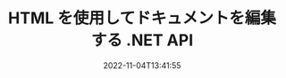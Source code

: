 ---
############################# Static ############################
layout: "product"
date: 2022-11-04T13:41:55
draft: false

product: "Editor"
product_tag: "editor"
platform: ".NET"
platform_tag: "net"

############################# Head ############################
head_title: "C# .NET ドキュメント エディター API | HTML を使用して Word Excel PowerPoint Web XML を編集する"
head_description: "Microsoft Word、Excel、PowerPoint、PDF、XML、Web、およびテキスト ファイル形式を HTML に読み込み、操作して元の形式に変換するための C# .NET ドキュメント エディター API。"

############################# Header ############################
title: "HTML を使用してドキュメントを編集する .NET API"
description: ".NET アプリケーションを開発し、HTML エディターと統合し、サポートされているドキュメントを取得し、編集して元の形式に変換します。"
button:
    enable: true

############################# SubMenu ############################
submenu:
    enable: true
    
    left:
        img_alt: "GroupDocs.Editor for .NET"
        image: "https://www.groupdocs.cloud/templates/groupdocs/images/product-logos/groupdocs-editor-net.png"
        product: "GroupDocs.Editor"
        platform: ".NET"

    middle:
        button:
            # button loop
            - link: "#overview"
              text: "概要"

            # button loop
            - link: "#features"
              text: "特徴"

            # button loop
            - link: "#support"
              text: "サポート"

            # button loop
            - link: "https://products.groupdocs.app/editor"
              text: "ライブデモ"

            # button loop
            - link: "https://purchase.groupdocs.com/pricing/editor/net"
              text: "価格"

    right:
        link_download: "https://downloads.groupdocs.com/editor"
        link_learn: "https://docs.groupdocs.com/editor/net/"
        link_buy: "https://purchase.groupdocs.com"

############################# Overview ############################
overview:
    enable: true
    content: |
      GroupDocs.Editor for .NET API を使用すると、シンプルで使いやすい C#、ASP.NET、およびその他の .NET アプリケーションを構築できます。これらのアプリケーションは、一般的な HTML エディター (オープンソースと有料の両方) と簡単に統合して、ドキュメントの変換、編集、および操作を行うことができます。一般的なファイル形式。当社の .NET Editor API を使用すると、ドキュメントをロードして HTML に変換し、HTML を外部の HTML エディターにプッシュして、操作が完了したら HTML を元のファイル形式に保存できます。ドキュメントに添付されたリソースを個別に取得することもできます。 Microsoft Word、Excel、PowerPoint、PDF、XPS、OpenDocument、テキスト、Web、電子メール、電子書籍など、あらゆる種類のドキュメントで動作します。
    tabs:
      enable: true
      
      ## TAB ONE ##
      tab_one:
        description: |
          以下は、GroupDocs.Editor for .NET の概要です。:
      
        left:
          enable: true
          icon: "fab fa-html5"
          title: "HTML を使用して操作する"
          content: |
            * サポートされているドキュメントを読み込む
            * HTML を使用してコンテンツを編集する
            * 関連するスタイルを編集
            * 元の形式に変換
      
      ## TAB TWO ##
      tab_two:
        description: |
          GroupDocs.Editor for .NET は、次の [ファイル形式](https://docs.groupdocs.com/editor/java/supported-document-formats/) をサポートしています。

        left:
          enable: true
          table:
            # table loop
            - title: "Microsoft Office"
              content: |
                * **Microsoft Word**: DOC, DOCX, DOCM, DOT, DOTM, DOTX, FlatOPC, WordML, RTF
                * **Microsoft Excel**: XLS, XLSX, XLSM, XLT, XLTX, XLTM, XLSB, XLAM, CSV, TSV, SXC, SpreadsheetML, DIF, DSV
                * **Microsoft PowerPoint**: PPT, PPTX, PPTM, PPS, PPSX, PPSM, POT, POTX, POTM

        right:
          enable: true
          table:
            # table loop
            - title: "その他の形式ファミリー"
              content: |
                * **OpenDocument 形式**: ODT, OTT, ODS, FODS, ODP, OTP
                * **固定レイアウト形式**: PDF, XPS
                * **ウェブフォーマット**: HTML, MHTML, CHM, XML, TXT
                * **ウェブフォーマット**: MOBI, AZW3, ePub

      ## TAB THREE ##
      tab_three:
        description: |
          GroupDocs.Editor for .NET は、次のオペレーティング システム、フレームワーク、およびパッケージ マネージャーをサポートします。:
        
        left:
          enable: true
          table:
            # table loop
            - icon: "fab fa-windows"
              title: "オペレーティングシステム"
              content: |
                * Microsoft Windows Desktop
                * Microsoft Windows Server
                * Microsoft Windows Azure
                * Linux

            # table loop
            - icon: "fas fa-code"
              title: "サポートされているフレームワーク"
              content: |
                * .NET Framework 4.6.1+
                * .NET Standard 2.0+
                * .NET 6+
                * Mono Framework 1.2+

        right:
          enable: true
          table:
            # table loop
            - icon: "fas fa-box"
              title: "パッケージマネージャー"
              content: |
                * NuGet

            # table loop
            - icon: "fas fa-tools"
              title: "開発環境"
              content: |
                * Microsoft Visual Studio
                * Xamarin.Android
                * Xamarin.IOS
                * Xamarin.Mac
                * MonoDevelop

############################# Features ############################
features:
    enable: true
    title: "GroupDocs.Editor for .NET 機能"

    feature:
      # feature loop
      - icon: "fas fa-copy"
        content: "任意の HTML エディターとの簡単な統合"

      # feature loop
      - icon: "fas fa-eye"
        content: "ドキュメントを HTML DOM に変換"

      # feature loop
      - icon: "fas fa-bolt"
        content: "ドキュメント ストリームから HTML コンテンツを取得する"
      
      # feature loop
      - icon: "fas fa-file-powerpoint"
        content: "HTML コンテンツとその埋め込みリソースを取得する"

      # feature loop
      - icon: "fas fa-code"
        content: "ドキュメントから HTML 本文タグのコンテンツを取得する"

      # feature loop
      - icon: "fas fa-cloud"
        content: "HTML ドキュメントの CSS スタイルシートを取得する"

      # feature loop
      - icon: "fas fa-remove-format"
        content: "HTML コンテンツをトラバースしてそのリソースを保存する"

      # feature loop
      - icon: "fas fa-comment-slash"
        content: "文字列コンテンツから HTML DOM を取得してドキュメントに変換"

      # feature loop
      - icon: "fas fa-location-arrow"
        content: "HTML DOM とリソース変換"

      # feature loop
      - icon: "fas fa-border-all"
        content: "HTML でさまざまな形式のドキュメントを編集する"

      # feature loop
      - icon: "fas fa-wrench"
        content: "正確な変換"

      # feature loop
      - icon: "fas fa-columns"
        content: "結果のドキュメントに読み取りおよび/または書き込み保護を適用する"

      # feature loop
      - icon: "fas fa-file-word"
        content: "ワード プロセッシング ドキュメントのページ付けと任意の WYSIWYG エディターでの編集"

      # feature loop
      - icon: "fas fa-envelope"
        content: "データベース (DB) とユーザー インターフェイス (UI) に依存しない"

      # feature loop
      - icon: "fas fa-print"
        content: "強力な XML 処理機能"

      # feature loop
      - icon: "fas fa-file-archive"
        content: "入力ドキュメントから OTF (Open Type Fonts) を取得し、結果ドキュメントにエクスポート"

      # feature loop
      - icon: "fas fa-lock"
        content: "サポートされている入力ドキュメント形式内でラスター イメージとベクター イメージを内部的に処理する"

      # feature loop
      - icon: "fas fa-file-code"
        content: "編集したワークシートの内容を元のスプレッドシートの任意の位置に挿入"
      
      # feature loop
      - icon: "fas fa-fill-drip"
        content: "スライドを編集して結果のスプレッドシートに挿入する"

      # feature loop
      - icon: "fas fa-file-excel"
        content: "保存時に結果のワープロ ドキュメントにフォントを埋め込む"

    more_feature:
      # more_feature_loop
      - title: "HTML DOM との間の正確な変換"
        content: |
          GroupDocs.Editor for .NET API を使用すると、.NET アプリケーションで、サポートされている形式のドキュメントをフェッチし、それを HTML ドキュメント オブジェクト モデル (DOM) に変換し、CSS などの添付リソースを抽出できます。その後、お気に入りの HTML エディターを使用して HTML に変更を加えることができます。編集が完了したら、GroupDocs.Editor for .NET API を使用して、この HTML DOM を元のファイルに正確に変換できます。

          ```cs
          // Create Editor class by loading an input document
          Editor editor = new Editor("Sample.docx");

          // Open document for edit and obtain EditableDocument
          EditableDocument original = editor.Edit();

          // Obtain all-embedded HTML from it
          string allEmbeddedInside = original.GetEmbeddedHtml();

          // If necessary, obtain pure HTML-markup, CSS, images and other resources in separate form

          // Whole HTML-markup, without any resources
          string completeHtmlMarkup = original.GetContent();

          // Only HTML->BODY content, useful for most of WYSIWYG-editors
          string onlyInnerBody = original.GetBodyContent();

          // All CSS stylesheets
          var stylesheets = original.Css;

          // All images, including raster and vector, but without CSS gradients
          var images = original.Images;

          // All font resources
          var fonts = original.Fonts;

          // finally, send this content to your WYSIWYG HTML-editor
          ```
      # more_feature_loop
      - title: "外部リソースの読み込みと抽出"
        content: "GroupDocs.Editor for .NET API は、画像、フォント、CSS など、サポートされているドキュメントに添付された外部リソースを取得できます。フェッチされたリソースは、結果の HTML ドキュメントとは別にロード、トラバース、および保存できます。これにより、より簡単に管理できる出力が得られます。"

      # more_feature_loop
      - title: "ワープロ ファイル形式内でのテキスト効果の適用"
        content: "GroupDocs ドキュメント エディター API を使用すると、サポートされている Microsoft Word ドキュメント処理形式で作業しながら、複雑なテキスト効果 (影、3D 効果、アウトライン、光彩、彫刻、エンボス) を追加できます。この機能は自動的に有効になり、そのようなテキスト効果を持つドキュメントが処理されるときに確認できます。"

      # more_feature_loop
      - title: "強力な XML 操作機能"
        content: |
          GroupDocs.Editor for .NET API を使用すると、XML ドキュメントを開いたり、表示したり、編集したりできます。当社の編集 API は、XML タグ、属性とその値、XML 宣言、CDATA セクション、DOCTYPE 定義、およびその他の XML 固有のエンティティの特別なサポートと認識を提供します。 XML 構造の個々のエンティティごとに、フォントと色の設定をカスタマイズできます。  

          XML コンバーター機能は、XML ファイルのエラーとその修正方法を表示するのに十分スマートです。 URI および電子メール認識メカニズムは XML 属性をスキャンし、A タグ内の検出された URI と電子メール アドレスをリンクとして表すので、結果の HTML ファイル内のテキストとしてではなく、リンクとして編集できます。

############################# Support ############################
support:
    enable: true

############################# Solutions ############################
solutions:
    enable: true
    title: "GroupDocs.Editor は、他の一般的な開発環境向けのドキュメント編集 API を提供します"

    solution:
        # solution loop
        - img_alt: "GroupDocs.Editor for Java"
          image: "https://www.groupdocs.cloud/templates/groupdocs/images/product-logos/groupdocs-editor-java.png"
          product: "GroupDocs.Editor"
          platform: "Java"
          link: "/editor/java/"

############################# Back to top ###############################
back_to_top:
  enable: true
---